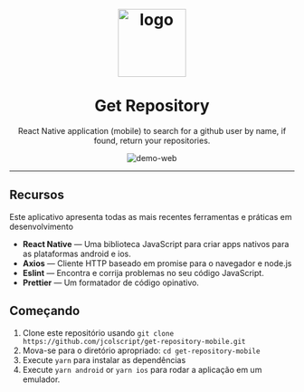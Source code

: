 <h1 align="center">
<br>
  <img src="https://github.githubassets.com/images/modules/logos_page/GitHub-Mark.png" alt="logo" width="120">
<br>
<br>
Get Repository
</h1>

<p align="center">React Native application (mobile) to search for a github user by name, if found, return your repositories.</p>

<div>
  <p align="center">
    <img src="https://i.imgur.com/LTTwv8O.gif" alt="demo-web">
  <p align="center">
</div>

<hr />

## Recursos

Este aplicativo apresenta todas as mais recentes ferramentas e práticas em desenvolvimento

- **React Native** — Uma biblioteca JavaScript para criar apps nativos para as plataformas android e ios.
- **Axios** — Cliente HTTP baseado em promise para o navegador e node.js
- **Eslint** — Encontra e corrija problemas no seu código JavaScript.
- **Prettier** — Um formatador de código opinativo.

## Começando

1. Clone este repositório usando `git clone https://github.com/jcolscript/get-repository-mobile.git`
2. Mova-se para o diretório apropriado: `cd get-repository-mobile` <br />
3. Execute `yarn` para instalar as dependências <br />
4. Execute `yarn android` or `yarn ios` para rodar a aplicação em um emulador.
